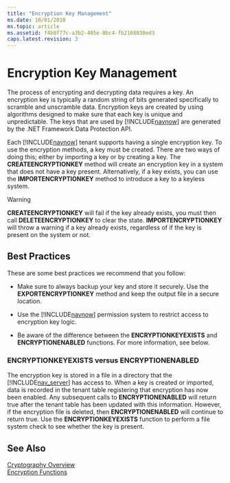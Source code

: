 ```yaml
---
title: "Encryption Key Management"
ms.date: 10/01/2018
ms.topic: article
ms.assetid: f4b8f77c-a3b2-405e-8bc4-fb2168830ed3
caps.latest.revision: 3
---
```

# Encryption Key Management
The process of encrypting and decrypting data requires a key. An encryption key is typically a random string of bits generated specifically to scramble and unscramble data. Encryption keys are created by using algorithms designed to make sure that each key is unique and unpredictable. The keys that are used by [!INCLUDE[navnow](includes/navnow_md.md)] are generated by the .NET Framework Data Protection API.  
  
 Each [!INCLUDE[navnow](includes/navnow_md.md)] tenant supports having a single encryption key. To use the encryption methods, a key must be created. There are two ways of doing this; either by importing a key or by creating a key. The **CREATEENCRYPTIONKEY** method will create an encryption key in a system that does not have a key present. Alternatively, if a key exists, you can use the **IMPORTENCRYPTIONKEY** method to introduce a key to a keyless system.  
  
> [!WARNING]  
>  **CREATEENCRYPTIONKEY** will fail if the key already exists, you must then call **DELETEENCRYPTIONKEY** to clear the state. **IMPORTENCRYPTIONKEY** will throw a warning if a key already exists, regardless of if the key is present on the system or not.  
  
## Best Practices  
 These are some best practices we recommend that you follow:  
  
-   Make sure to always backup your key and store it securely. Use the **EXPORTENCRYPTIONKEY** method and keep the output file in a secure location.  
  
-   Use the [!INCLUDE[navnow](includes/navnow_md.md)] permission system to restrict access to encryption key logic.  
  
-   Be aware of the difference between the **ENCRYPTIONKEYEXISTS** and **ENCRYPTIONENABLED** functions. For more information, see below.  
  
### ENCRYPTIONKEYEXISTS versus ENCRYPTIONENABLED  
 The encryption key is stored in a file in a directory that the [!INCLUDE[nav_server](includes/nav_server_md.md)] has access to. When a key is created or imported, data is recorded in the tenant table registering that encryption has now been enabled. Any subsequent calls to **ENCRYPTIONENABLED** will return true after the tenant table has been updated with this information. However, if the encryption file is deleted, then **ENCRYPTIONENABLED** will continue to return true. Use the **ENCRYPTIONKEYEXISTS** function to perform a file system check to see whether the key is present.  
  
## See Also  
 [Cryptography Overview](Cryptography-Overview.md)   
 [Encryption Functions](Encryption-Functions.md)
